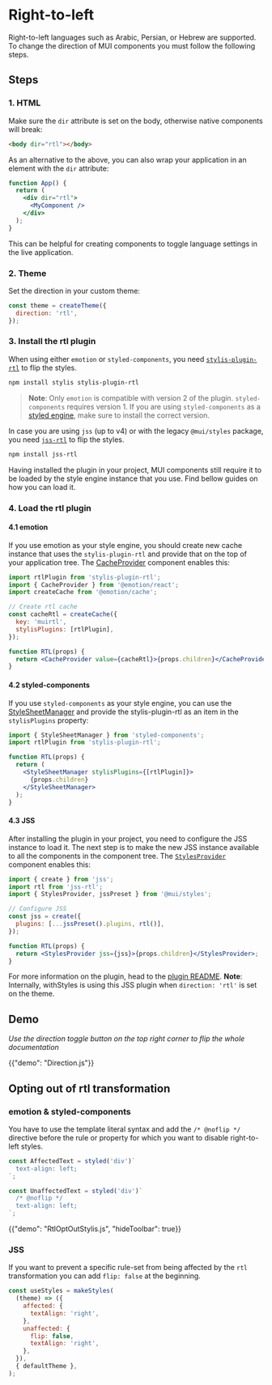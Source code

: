 # Right-to-left

<p class="description">Right-to-left languages such as Arabic, Persian, or Hebrew are supported. To change the direction of MUI components you must follow the following steps.</p>

## Steps

### 1. HTML

Make sure the `dir` attribute is set on the body, otherwise native components will break:

```html
<body dir="rtl"></body>
```

As an alternative to the above, you can also wrap your application in an element with the `dir` attribute:

```jsx
function App() {
  return (
    <div dir="rtl">
      <MyComponent />
    </div>
  );
}
```

This can be helpful for creating components to toggle language settings in the live application.

### 2. Theme

Set the direction in your custom theme:

```js
const theme = createTheme({
  direction: 'rtl',
});
```

### 3. Install the rtl plugin

When using either `emotion` or `styled-components`, you need [`stylis-plugin-rtl`](https://github.com/styled-components/stylis-plugin-rtl) to flip the styles.

```sh
npm install stylis stylis-plugin-rtl
```

> **Note**: Only `emotion` is compatible with version 2 of the plugin. `styled-components` requires version 1. If you are using `styled-components` as a [styled engine](/material/guides/styled-engine/), make sure to install the correct version.

In case you are using `jss` (up to v4) or with the legacy `@mui/styles` package, you need [`jss-rtl`](https://github.com/alitaheri/jss-rtl) to flip the styles.

```sh
npm install jss-rtl
```

Having installed the plugin in your project, MUI components still require it to be loaded by the style engine instance that you use. Find bellow guides on how you can load it.

### 4. Load the rtl plugin

#### 4.1 emotion

If you use emotion as your style engine, you should create new cache instance that uses the `stylis-plugin-rtl` and provide that on the top of your application tree. The [CacheProvider](https://emotion.sh/docs/cache-provider) component enables this:

```jsx
import rtlPlugin from 'stylis-plugin-rtl';
import { CacheProvider } from '@emotion/react';
import createCache from '@emotion/cache';

// Create rtl cache
const cacheRtl = createCache({
  key: 'muirtl',
  stylisPlugins: [rtlPlugin],
});

function RTL(props) {
  return <CacheProvider value={cacheRtl}>{props.children}</CacheProvider>;
}
```

#### 4.2 styled-components

If you use `styled-components` as your style engine, you can use the [StyleSheetManager](https://styled-components.com/docs/api#stylesheetmanager) and provide the stylis-plugin-rtl as an item in the `stylisPlugins` property:

```jsx
import { StyleSheetManager } from 'styled-components';
import rtlPlugin from 'stylis-plugin-rtl';

function RTL(props) {
  return (
    <StyleSheetManager stylisPlugins={[rtlPlugin]}>
      {props.children}
    </StyleSheetManager>
  );
}
```

#### 4.3 JSS

After installing the plugin in your project, you need to configure the JSS instance to load it.
The next step is to make the new JSS instance available to all the components in the component tree.
The [`StylesProvider`](/system/styles/api/#stylesprovider) component enables this:

```jsx
import { create } from 'jss';
import rtl from 'jss-rtl';
import { StylesProvider, jssPreset } from '@mui/styles';

// Configure JSS
const jss = create({
  plugins: [...jssPreset().plugins, rtl()],
});

function RTL(props) {
  return <StylesProvider jss={jss}>{props.children}</StylesProvider>;
}
```

For more information on the plugin, head to the [plugin README](https://github.com/alitaheri/jss-rtl).
**Note**: Internally, withStyles is using this JSS plugin when `direction: 'rtl'` is set on the theme.

## Demo

_Use the direction toggle button on the top right corner to flip the whole documentation_

{{"demo": "Direction.js"}}

## Opting out of rtl transformation

### emotion & styled-components

You have to use the template literal syntax and add the `/* @noflip */` directive before the rule or property for which you want to disable right-to-left styles.

```jsx
const AffectedText = styled('div')`
  text-align: left;
`;

const UnaffectedText = styled('div')`
  /* @noflip */
  text-align: left;
`;
```

{{"demo": "RtlOptOutStylis.js", "hideToolbar": true}}

### JSS

If you want to prevent a specific rule-set from being affected by the `rtl` transformation you can add `flip: false` at the beginning.

```jsx
const useStyles = makeStyles(
  (theme) => ({
    affected: {
      textAlign: 'right',
    },
    unaffected: {
      flip: false,
      textAlign: 'right',
    },
  }),
  { defaultTheme },
);
```
